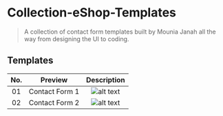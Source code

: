 # Collection-eShop-Templates
 
> A collection of contact form templates built by Mounia Janah all the way from designing the UI to coding. 

## Templates

| No. |   Preview    |                                            Description                                            |    
| :-: | :----------: | :-----------------------------------------------------------------------------------------------: | 
| 01  | Contact Form 1 | ![alt text](https://github.com/MoonJanah/Collection-Contact-Form-Templates/blob/main/ContactForm-1/Screenshot%20(1089).png) | 
| 02  | Contact Form 2 | ![alt text](https://github.com/MoonJanah/Collection-Contact-Form-Templates/blob/main/ContactForm-2/Template-ContactForm-2.png) | 


